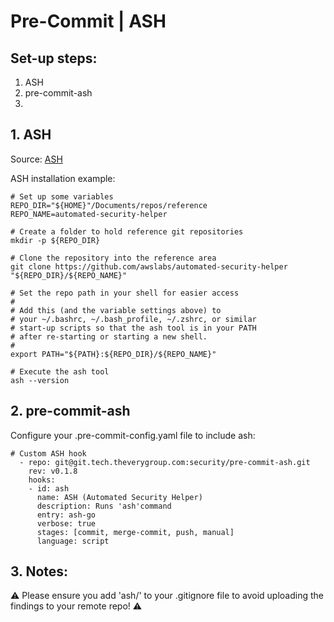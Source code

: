 # Pre-Commit | ASH

## Set-up steps:

1. ASH
2. pre-commit-ash
3. 

## 1. ASH

Source: [ASH](https://github.com/awslabs/automated-security-helper?tab=readme-ov-file)

ASH installation example:
``` 
# Set up some variables
REPO_DIR="${HOME}"/Documents/repos/reference
REPO_NAME=automated-security-helper

# Create a folder to hold reference git repositories
mkdir -p ${REPO_DIR}

# Clone the repository into the reference area
git clone https://github.com/awslabs/automated-security-helper "${REPO_DIR}/${REPO_NAME}"

# Set the repo path in your shell for easier access
#
# Add this (and the variable settings above) to
# your ~/.bashrc, ~/.bash_profile, ~/.zshrc, or similar
# start-up scripts so that the ash tool is in your PATH
# after re-starting or starting a new shell.
#
export PATH="${PATH}:${REPO_DIR}/${REPO_NAME}"

# Execute the ash tool
ash --version
```

## 2. pre-commit-ash

Configure your .pre-commit-config.yaml file to include ash:

```
# Custom ASH hook 
  - repo: git@git.tech.theverygroup.com:security/pre-commit-ash.git
    rev: v0.1.8
    hooks:
    - id: ash
      name: ASH (Automated Security Helper)
      description: Runs 'ash'command 
      entry: ash-go
      verbose: true
      stages: [commit, merge-commit, push, manual]
      language: script
```

## 3. Notes:

⚠️ Please ensure you add 'ash/' to your .gitignore file to avoid uploading the findings to your remote repo! ⚠️